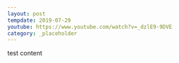 ```yaml
---
layout: post
tempdate: 2019-07-29
youtube: https://www.youtube.com/watch?v=_dzlE9-9DVE
category: _placeholder
---
```

test content